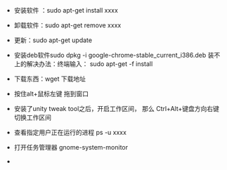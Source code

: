 
- 安装软件 ：sudo apt-get install xxxx
- 卸载软件：sudo apt-get remove xxxx
- 更新：sudo apt-get update

- 安装deb软件sudo dpkg -i google-chrome-stable_current_i386.deb 
   装不上的解决办法：终端输入：  sudo apt-get -f install 

- 下载东西：wget 下载地址

- 按住alt+鼠标左键   拖到窗口

- 安装了unity tweak tool之后，开启工作区间， 那么 Ctrl+Alt+键盘方向右键  切换工作区间

- 查看指定用户正在运行的进程  ps -u xxxx

- 打开任务管理器 gnome-system-monitor  

- 

